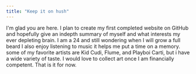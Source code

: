 ```yaml
---
title: "Keep it on hush"
---
```


I'm glad you are here. I plan to create my first completed website on GitHub and hopefully give an indepth summary of myself and what interests my ever depleting brain. I am a 24 and still wondering when I will grow a full beard I also enjoy listening to music it helps me put a time on a memory. some of my favorite artists are Kid Cudi, Flume, and Playboi Carti, but i have a wide variety of taste. I would love to collect art once I am financially competent. That is it for now.  
